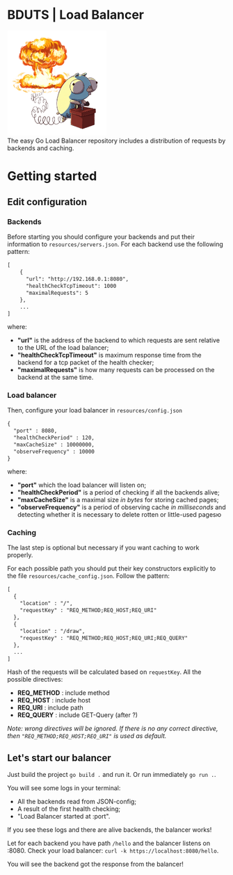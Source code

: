 # BDUTS | Load Balancer
<img alt="BDUTS!!! Gopher has blown up the logo" src="./logo/bduts_logo.png" width="228"><br>
The easy Go Load Balancer repository includes a distribution of requests by backends and caching.

# Getting started
## Edit configuration

### Backends
Before starting you should configure your backends and put their information to ```resources/servers.json```.
For each backend use the following pattern:
```
[
    {
      "url": "http://192.168.0.1:8080",
      "healthCheckTcpTimeout": 1000
      "maximalRequests": 5
    },
    ...
]
```
where:<br>
- **"url"** is the address of the backend to which requests are sent relative to the URL of the load balancer;
- **"healthCheckTcpTimeout"** is maximum response time from the backend for a tcp packet of the health checker;
- **"maximalRequests"** is how many requests can be processed on the backend at the same time.

### Load balancer
Then, configure your load balancer in ```resources/config.json```
```
{
  "port" : 8080,
  "healthCheckPeriod" : 120,
  "maxCacheSize" : 10000000,
  "observeFrequency" : 10000
}
```
where:<br>
- **"port"** which the load balancer will listen on;
- **"healthCheckPeriod"** is a period of checking if all the backends alive;
- **"maxCacheSize"** is a maximal size _in bytes_ for storing cached pages;
- **"observeFrequency"** is a period of observing cache _in milliseconds_ and detecting whether it is necessary to delete rotten or little-used pagesю

### Caching
The last step is optional but necessary if you want caching to work properly.

For each possible path you should put their key constructors explicitly to the file ```resources/cache_config.json```.
Follow the pattern:
```
[
  {
    "location" : "/",
    "requestKey" : "REQ_METHOD;REQ_HOST;REQ_URI"
  },
  {
    "location" : "/draw",
    "requestKey" : "REQ_METHOD;REQ_HOST;REQ_URI;REQ_QUERY"
  },
  ...
]
```
Hash of the requests will be calculated based on ```requestKey```.
All the possible directives:
- **REQ_METHOD**  : include method
- **REQ_HOST**    : include host
- **REQ_URI**     : include path
- **REQ_QUERY**   : include GET-Query (after ?)

_Note: wrong directives will be ignored. If there is no any correct directive, then ```"REQ_METHOD;REQ_HOST;REQ_URI"``` is used as default._

## Let's start our balancer
Just build the project ```go build .``` and run it.
Or run immediately ```go run .```.

You will see some logs in your terminal:
- All the backends read from JSON-config;
- A result of the first health checking;
- "Load Balancer started at :port".

If you see these logs and there are alive backends, the balancer works! 

Let for each backend you have path ```/hello``` and the balancer listens on :8080. Check your load balancer:
```curl -k https://localhost:8080/hello```.

You will see the backend got the response from the balancer!
